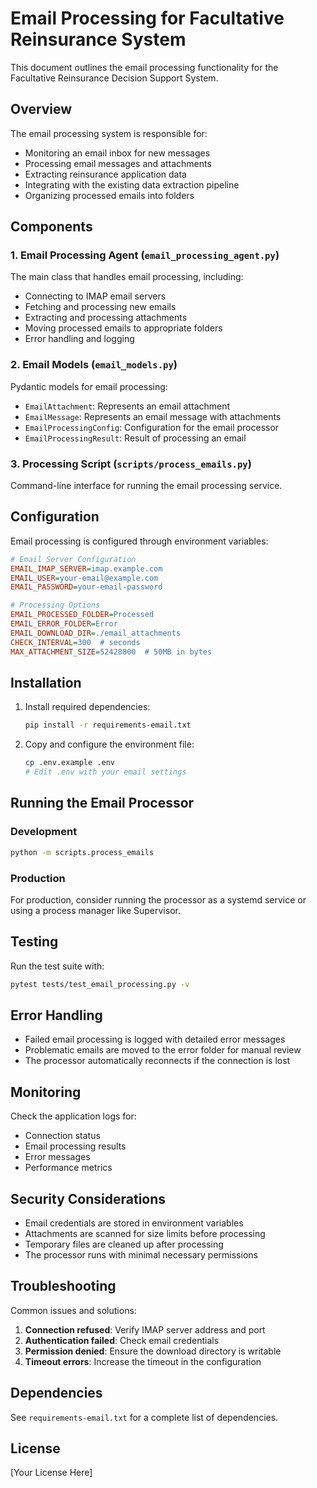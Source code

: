 # Email Processing for Facultative Reinsurance System

This document outlines the email processing functionality for the Facultative Reinsurance Decision Support System.

## Overview

The email processing system is responsible for:
- Monitoring an email inbox for new messages
- Processing email messages and attachments
- Extracting reinsurance application data
- Integrating with the existing data extraction pipeline
- Organizing processed emails into folders

## Components

### 1. Email Processing Agent (`email_processing_agent.py`)

The main class that handles email processing, including:
- Connecting to IMAP email servers
- Fetching and processing new emails
- Extracting and processing attachments
- Moving processed emails to appropriate folders
- Error handling and logging

### 2. Email Models (`email_models.py`)

Pydantic models for email processing:
- `EmailAttachment`: Represents an email attachment
- `EmailMessage`: Represents an email message with attachments
- `EmailProcessingConfig`: Configuration for the email processor
- `EmailProcessingResult`: Result of processing an email

### 3. Processing Script (`scripts/process_emails.py`)

Command-line interface for running the email processing service.

## Configuration

Email processing is configured through environment variables:

```ini
# Email Server Configuration
EMAIL_IMAP_SERVER=imap.example.com
EMAIL_USER=your-email@example.com
EMAIL_PASSWORD=your-email-password

# Processing Options
EMAIL_PROCESSED_FOLDER=Processed
EMAIL_ERROR_FOLDER=Error
EMAIL_DOWNLOAD_DIR=./email_attachments
CHECK_INTERVAL=300  # seconds
MAX_ATTACHMENT_SIZE=52428800  # 50MB in bytes
```

## Installation

1. Install required dependencies:
   ```bash
   pip install -r requirements-email.txt
   ```

2. Copy and configure the environment file:
   ```bash
   cp .env.example .env
   # Edit .env with your email settings
   ```

## Running the Email Processor

### Development

```bash
python -m scripts.process_emails
```

### Production

For production, consider running the processor as a systemd service or using a process manager like Supervisor.

## Testing

Run the test suite with:

```bash
pytest tests/test_email_processing.py -v
```

## Error Handling

- Failed email processing is logged with detailed error messages
- Problematic emails are moved to the error folder for manual review
- The processor automatically reconnects if the connection is lost

## Monitoring

Check the application logs for:
- Connection status
- Email processing results
- Error messages
- Performance metrics

## Security Considerations

- Email credentials are stored in environment variables
- Attachments are scanned for size limits before processing
- Temporary files are cleaned up after processing
- The processor runs with minimal necessary permissions

## Troubleshooting

Common issues and solutions:

1. **Connection refused**: Verify IMAP server address and port
2. **Authentication failed**: Check email credentials
3. **Permission denied**: Ensure the download directory is writable
4. **Timeout errors**: Increase the timeout in the configuration

## Dependencies

See `requirements-email.txt` for a complete list of dependencies.

## License

[Your License Here]

